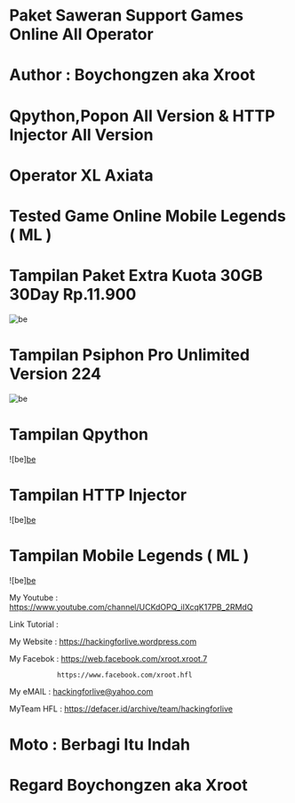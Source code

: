# Paket Saweran Support Games Online All Operator 

# Author : Boychongzen aka Xroot

# Qpython,Popon All Version & HTTP Injector All Version

# Operator XL Axiata

# Tested Game Online Mobile Legends ( ML )

# Tampilan Paket Extra Kuota 30GB 30Day Rp.11.900
![be](https://raw.githubusercontent.com/boychongzen18/Saweran-SupportGameOnline/master/kipli.jpg)
# Tampilan Psiphon Pro Unlimited Version 224
![be](https://raw.githubusercontent.com/boychongzen18/Saweran-SupportGameOnline/master/popon.jpg)
# Tampilan Qpython
![be][be](https://raw.githubusercontent.com/boychongzen18/Saweran-SupportGameOnline/master/uler.jpg)
# Tampilan HTTP Injector
![be][be](https://raw.githubusercontent.com/boychongzen18/Saweran-SupportGameOnline/master/http.jpg)
# Tampilan Mobile Legends ( ML )
![be][be](https://raw.githubusercontent.com/boychongzen18/Saweran-SupportGameOnline/master/ml.jpg)

My Youtube    : https://www.youtube.com/channel/UCKdOPQ_iIXcqK17PB_2RMdQ

Link Tutorial : 


My Website    : https://hackingforlive.wordpress.com

My Facebok    : https://web.facebook.com/xroot.xroot.7

                https://www.facebook.com/xroot.hfl

My eMAIL      : hackingforlive@yahoo.com

MyTeam HFL    : https://defacer.id/archive/team/hackingforlive

# Moto : Berbagi Itu Indah

# Regard Boychongzen aka Xroot
